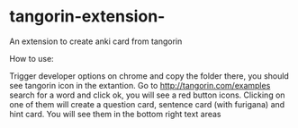 # tangorin-extension-
An extension to create anki card from tangorin

How to use:

Trigger developer options on chrome and copy the folder there, you should see tangorin icon in the extantion. 
Go to http://tangorin.com/examples search for a word and click ok, you will see a red button icons. Clicking on one of them will create a question card, sentence card (with furigana) and hint card. You will see them in the bottom right text areas

